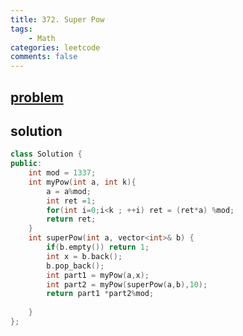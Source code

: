 ```yaml
---
title: 372. Super Pow
tags:  
    - Math
categories: leetcode
comments: false
---
```



## [problem](https://leetcode.com/problems/super-pow/)
## solution
```c++
class Solution {
public:
    int mod = 1337;
    int myPow(int a, int k){
        a = a%mod;
        int ret =1;
        for(int i=0;i<k ; ++i) ret = (ret*a) %mod;
        return ret;
    }
    int superPow(int a, vector<int>& b) {
        if(b.empty()) return 1;
        int x = b.back();
        b.pop_back();
        int part1 = myPow(a,x);
        int part2 = myPow(superPow(a,b),10);
        return part1 *part2%mod;
        
    }
};
```
